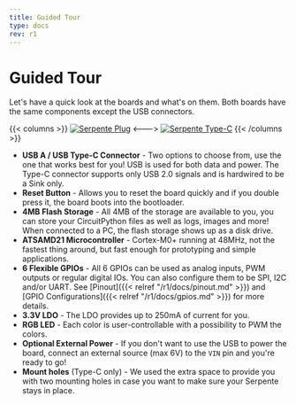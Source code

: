 ```yaml
---
title: Guided Tour
type: docs
rev: r1
---
```


# Guided Tour

Let's have a quick look at the boards and what's on them. Both boards have the same components except the USB connectors.

{{< columns >}}
[![Serpente Plug](/r1/tour_plug.jpg)](/r1/tour_plug.jpg)
<--->
[![Serpente Type-C](/r1/tour_type_c.jpg)](/r1/tour_type_c.jpg)
{{< /columns >}}

- **USB A / USB Type-C Connector** - Two options to choose from, use the one that works best for you! USB is used for both data and power. The Type-C connector supports only USB 2.0 signals and is hardwired to be a Sink only.
- **Reset Button** - Allows you to reset the board quickly and if you double press it, the board boots into the bootloader.
- **4MB Flash Storage** - All 4MB of the storage are available to you, you can store your CircuitPython files as well as logs, images and more! When connected to a PC, the flash storage shows up as a disk drive. 
- **ATSAMD21 Microcontroller** - Cortex-M0+ running at 48MHz, not the fastest thing around, but fast enough for prototyping and simple applications.
- **6 Flexible GPIOs** - All 6 GPIOs can be used as analog inputs, PWM outputs or regular digital IOs. You can also configure them to be SPI, I2C and/or UART. See [Pinout]({{< relref "/r1/docs/pinout.md" >}}) and [GPIO Configurations]({{< relref "/r1/docs/gpios.md" >}}) for more details.
- **3.3V LDO** - The LDO provides up to 250mA of current for you.
- **RGB LED** - Each color is user-controllable with a possibility to PWM the colors.
- **Optional External Power** - If you don't want to use the USB to power the board, connect an external source (max 6V) to the `VIN` pin and you're ready to go!
- **Mount holes** (Type-C only) - We used the extra space to provide you with two mounting holes in case you want to make sure your Serpente stays in place.